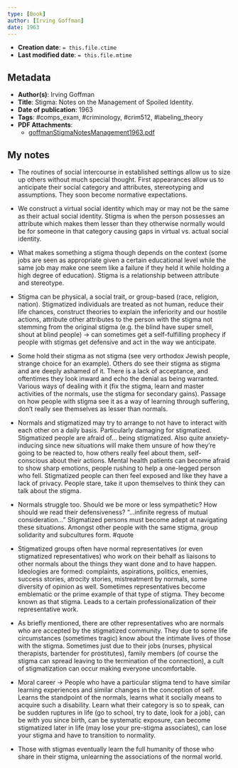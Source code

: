 ```yaml
---
type: [Book]
author: [Irving Goffman]
date: 1963
---
```


* **Creation date**: `= this.file.ctime`
* **Last modified date**: `= this.file.mtime`

## Metadata

* **Author(s)**: Irving Goffman
* **Title**: Stigma: Notes on the Management of Spoiled Identity.
* **Date of publication**: 1963
* **Tags**: #comps_exam, #criminology, #crim512, #labeling_theory
* **PDF Attachments**:
  * [goffmanStigmaNotesManagement1963.pdf](zotero://open-pdf/library/items/3P3TG43N)

## My notes

* The routines of social intercourse in established settings allow us to size up others without much special thought. First appearances allow us to anticipate their social category and attributes, stereotyping and assumptions. They soon become normative expectations.
  
* We construct a virtual social identity which may or may not be the same as their actual social identity. Stigma is when the person possesses an attribute which makes them lesser than they otherwise normally would be for someone in that category causing gaps in virtual vs. actual social identity.
  
* What makes something a stigma though depends on the context (some jobs are seen as appropriate given a certain educational level while the same job may make one seem like a failure if they held it while holding a high degree of education). Stigma is a relationship between attribute and stereotype.
  
* Stigma can be physical, a social trait, or group-based (race, religion, nation). Stigmatized individuals are treated as not human, reduce their life chances, construct theories to explain the inferiority and our hostile actions, attribute other attributes to the person with the stigma not stemming from the original stigma (e.g. the blind have super smell, shout at blind people) -> can sometimes get a self-fulfilling prophecy if people with stigmas get defensive and act in the way we anticipate.
  
* Some hold their stigma as not stigma (see very orthodox Jewish people, strange choice for an example). Others do see their stigma as stigma and are deeply ashamed of it. There is a lack of acceptance, and oftentimes they look inward and echo the denial as being warranted. Various ways of dealing with it (fix the stigma, learn and master activities of the normals, use the stigma for secondary gains). Passage on how people with stigma see it as a way of learning through suffering, don’t really see themselves as lesser than normals.
  
* Normals and stigmatized may try to arrange to not have to interact with each other on a daily basis. Particularly damaging for stigmatized. Stigmatized people are afraid of… being stigmatized. Also quite anxiety-inducing since new situations will make them unsure of how they’re going to be reacted to, how others really feel about them, self-conscious about their actions. Mental health patients can become afraid to show sharp emotions, people rushing to help a one-legged person who fell. Stigmatized people can then feel exposed and like they have a lack of privacy. People stare, take it upon themselves to think they can talk about the stigma.
  
* Normals struggle too. Should we be more or less sympathetic? How should we read their defensiveness? “...infinite regress of mutual consideration…” Stigmatized persons must become adept at navigating these situations. Amongst other people with the same stigma, group solidarity and subcultures form. #quote 
  
* Stigmatized groups often have normal representatives (or even stigmatized representatives) who work on their behalf as liaisons to other normals about the things they want done and to have happen. Ideologies are formed: complaints, aspirations, politics, enemies, success stories, atrocity stories, mistreatment by normals, some diversity of opinion as well. Sometimes representatives become emblematic or the prime example of that type of stigma. They become known as that stigma. Leads to a certain professionalization of their representative work.

* As briefly mentioned, there are other representatives who are normals who are accepted by the stigmatized community. They due to some life circumstances (sometimes tragic) know about the intimate lives of those with the stigma. Sometimes just due to their jobs (nurses, physical therapists, bartender for prostitutes), family members (of course the stigma can spread leaving to the termination of the connection), a cult of stigmatization can occur making everyone uncomfortable.
  
* Moral career -> People who have a particular stigma tend to have similar learning experiences and similar changes in the conception of self. Learns the standpoint of the normals, learns what it socially means to acquire such a disability. Learn what their category is so to speak, can be sudden ruptures in life (go to school, try to date, look for a job), can be with you since birth, can be systematic exposure, can become stigmatized later in life (may lose your pre-stigma associates), can lose your stigma and have to transition to normality.

* Those with stigmas eventually learn the full humanity of those who share in their stigma, unlearning the associations of the normal world.
